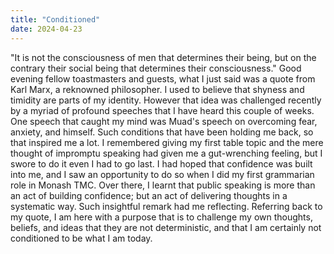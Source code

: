 ```yaml
---
title: "Conditioned"
date: 2024-04-23
---
```

"It is not the consciousness of men that determines their being, but on the contrary their social being that determines their consciousness." Good evening fellow toastmasters and guests, what I just said was a quote from Karl Marx, a reknowned philosopher. I used to believe that shyness and timidity are parts of my identity. However that idea was challenged recently by a myriad of profound speeches that I have heard this couple of weeks. One speech that caught my mind was Muad's speech on overcoming fear, anxiety, and himself. Such conditions that have been holding me back, so that inspired me a lot. I remembered giving my first table topic and the mere thought of impromptu speaking had given me a gut-wrenching feeling, but I swore to do it even I had to go last. I had hoped that confidence was built into me, and I saw an opportunity to do so when I did my first grammarian role in Monash TMC. Over there, I learnt that public speaking is more than an act of building confidence; but an act of delivering thoughts in a systematic way. Such insightful remark had me reflecting. Referring back to my quote, I am here with a purpose that is to challenge my own thoughts, beliefs, and ideas that they are not deterministic, and that I am certainly not conditioned to be what I am today.
